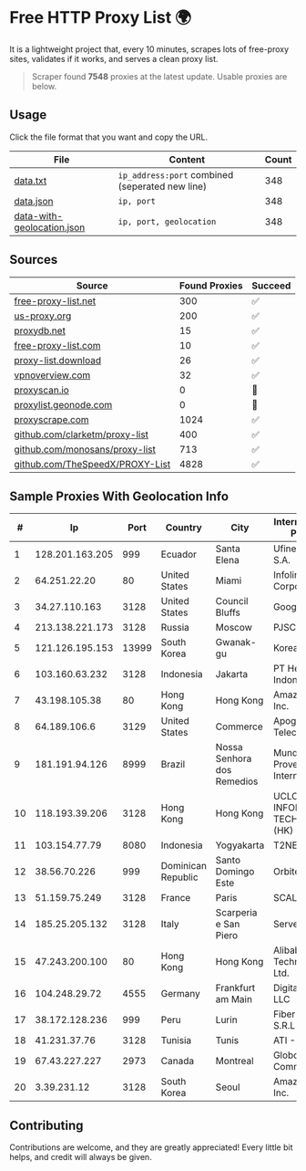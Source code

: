 
# Free HTTP Proxy List 🌍

It is a lightweight project that, every 10 minutes, scrapes lots of free-proxy sites, validates if it works, and serves a clean proxy list.


> Scraper found **7548** proxies at the latest update. Usable proxies are below.

## Usage

Click the file format that you want and copy the URL.


|File|Content|Count|
|----|-------|-----|
|[data.txt](https://raw.githubusercontent.com/themiralay/Proxy-List-World/master/data.txt)|`ip_address:port` combined (seperated new line)|348|
|[data.json](https://raw.githubusercontent.com/themiralay/Proxy-List-World/master/data.json)|`ip, port`|348|
|[data-with-geolocation.json](https://raw.githubusercontent.com/themiralay/Proxy-List-World/master/data-with-geolocation.json)|`ip, port, geolocation`|348|

## Sources

|Source|Found Proxies|Succeed|
|------|-------------|-------|
|[free-proxy-list.net](https://free-proxy-list.net)|300|✅|
|[us-proxy.org](https://www.us-proxy.org)|200|✅|
|[proxydb.net](http://proxydb.net)|15|✅|
|[free-proxy-list.com](https://free-proxy-list.com/?page=&port=&type%5B%5D=http&type%5B%5D=https&up_time=0&search=Search)|10|✅|
|[proxy-list.download](https://www.proxy-list.download/HTTP)|26|✅|
|[vpnoverview.com](https://vpnoverview.com/privacy/anonymous-browsing/free-proxy-servers)|32|✅|
|[proxyscan.io](https://www.proxyscan.io)|0|🚫|
|[proxylist.geonode.com](https://proxylist.geonode.com/api/proxy-list?limit=300&page=1&sort_by=lastChecked&sort_type=desc&protocols=http,https)|0|🚫|
|[proxyscrape.com](https://api.proxyscrape.com/v2/?request=displayproxies&protocol=http&timeout=10000&country=all&ssl=all&anonymity=all)|1024|✅|
|[github.com/clarketm/proxy-list](https://raw.githubusercontent.com/clarketm/proxy-list/master/proxy-list-raw.txt)|400|✅|
|[github.com/monosans/proxy-list](https://raw.githubusercontent.com/monosans/proxy-list/main/proxies/http.txt)|713|✅|
|[github.com/TheSpeedX/PROXY-List](https://raw.githubusercontent.com/TheSpeedX/PROXY-List/master/http.txt)|4828|✅|


## Sample Proxies With Geolocation Info

|#|Ip|Port|Country|City|Internet Service Provider|
|-|--|----|-------|----|-------------------------|
|1|128.201.163.205|999|Ecuador|Santa Elena|Ufinet Panama S.A.|
|2|64.251.22.20|80|United States|Miami|Infolink Global Corporation|
|3|34.27.110.163|3128|United States|Council Bluffs|Google LLC|
|4|213.138.221.173|3128|Russia|Moscow|PJSC MegaFon|
|5|121.126.195.153|13999|South Korea|Gwanak-gu|Korea Telecom|
|6|103.160.63.232|3128|Indonesia|Jakarta|PT Herza Digital Indonesia|
|7|43.198.105.38|80|Hong Kong|Hong Kong|Amazon.com, Inc.|
|8|64.189.106.6|3129|United States|Commerce|Apogee Telecom Inc.|
|9|181.191.94.126|8999|Brazil|Nossa Senhora dos Remedios|Mundial NET Provedor De Internet|
|10|118.193.39.206|3128|Hong Kong|Hong Kong|UCLOUD INFORMATION TECHNOLOGY (HK) LIMITED|
|11|103.154.77.79|8080|Indonesia|Yogyakarta|T2NET|
|12|38.56.70.226|999|Dominican Republic|Santo Domingo Este|Orbitek SRL|
|13|51.159.75.249|3128|France|Paris|SCALEWAY|
|14|185.25.205.132|3128|Italy|Scarperia e San Piero|Servereasy Italy|
|15|47.243.200.100|80|Hong Kong|Hong Kong|Alibaba (US) Technology Co., Ltd.|
|16|104.248.29.72|4555|Germany|Frankfurt am Main|DigitalOcean, LLC|
|17|38.172.128.236|999|Peru|Lurin|Fiber Digital S.R.L|
|18|41.231.37.76|3128|Tunisia|Tunis|ATI - ISP|
|19|67.43.227.227|2973|Canada|Montreal|GloboTech Communications|
|20|3.39.231.12|3128|South Korea|Seoul|Amazon.com, Inc.|



## Contributing

Contributions are welcome, and they are greatly appreciated! Every
little bit helps, and credit will always be given.


